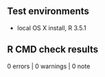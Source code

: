 ## Test environments
* local OS X install, R 3.5.1


## R CMD check results

0 errors | 0 warnings | 0 note


